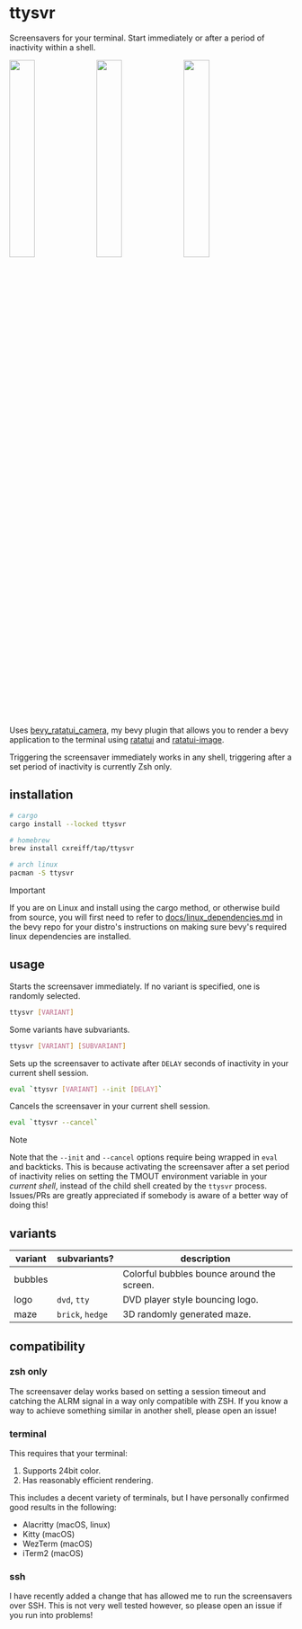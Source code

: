 # ttysvr

Screensavers for your terminal. Start immediately or after a period of inactivity within a shell.

<p float="left">
<img src="https://assets.cxreiff.com/github/ttysvr_logo.gif?" width="30%">
<img src="https://assets.cxreiff.com/github/ttysvr_bubbles.gif?" width="30%">
<img src="https://assets.cxreiff.com/github/ttysvr_maze.gif?" width="30%">
<p>

Uses [bevy_ratatui_camera](https://github.com/cxreiff/bevy_ratatui_camera), my
bevy plugin that allows you to render a bevy application to the terminal using
[ratatui](https://github.com/ratatui-org/ratatui) and
[ratatui-image](https://github.com/benjajaja/ratatui-image).

Triggering the screensaver immediately works in any shell, triggering after a set period of
inactivity is currently Zsh only.

## installation

```sh
# cargo
cargo install --locked ttysvr
```
```sh
# homebrew
brew install cxreiff/tap/ttysvr
```
```sh
# arch linux
pacman -S ttysvr
```
> [!IMPORTANT]
> If you are on Linux and install using the cargo method, or otherwise build from source, you
> will first need to refer to
> [docs/linux_dependencies.md](https://github.com/bevyengine/bevy/blob/main/docs/linux_dependencies.md)
> in the bevy repo for your distro's instructions on making sure bevy's required linux dependencies
> are installed.

## usage

Starts the screensaver immediately. If no variant is specified, one is randomly selected.
```sh
ttysvr [VARIANT]
```

Some variants have subvariants.

```sh
ttysvr [VARIANT] [SUBVARIANT]
```

Sets up the screensaver to activate after `DELAY` seconds of inactivity in your current shell session.
```sh
eval `ttysvr [VARIANT] --init [DELAY]`
```

Cancels the screensaver in your current shell session.
```sh
eval `ttysvr --cancel`
```

> [!NOTE]
> Note that the `--init` and `--cancel` options require being wrapped in `eval` and backticks.
> This is because activating the screensaver after a set period of inactivity relies on setting
> the TMOUT environment variable in your _current shell_, instead of the child shell created by
> the `ttysvr` process. Issues/PRs are greatly appreciated if somebody is aware of a better way
> of doing this!

## variants

| variant | subvariants?     | description                                |
|---------|------------------|--------------------------------------------|
| bubbles |                  | Colorful bubbles bounce around the screen. |
| logo    | `dvd`, `tty`     | DVD player style bouncing logo.            |
| maze    | `brick`, `hedge` | 3D randomly generated maze.                |

## compatibility

### zsh only

The screensaver delay works based on setting a session timeout and catching the
ALRM signal in a way only compatible with ZSH. If you know a way to achieve something
similar in another shell, please open an issue!

### terminal

This requires that your terminal:

1. Supports 24bit color.
2. Has reasonably efficient rendering.

This includes a decent variety of terminals, but I have personally confirmed good results in the following:

- Alacritty (macOS, linux)
- Kitty (macOS)
- WezTerm (macOS)
- iTerm2 (macOS)

### ssh

I have recently added a change that has allowed me to run the screensavers over SSH. This is not very well
tested however, so please open an issue if you run into problems!
